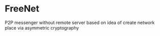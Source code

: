 # FreeNet
P2P messenger without remote server based on idea of create network place via asymmetric cryptography
